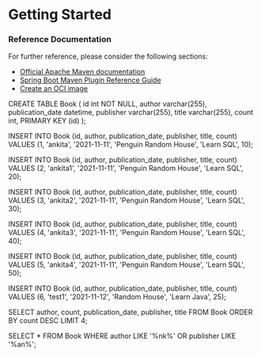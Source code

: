 # Getting Started

### Reference Documentation
For further reference, please consider the following sections:

* [Official Apache Maven documentation](https://maven.apache.org/guides/index.html)
* [Spring Boot Maven Plugin Reference Guide](https://docs.spring.io/spring-boot/docs/2.7.2/maven-plugin/reference/html/)
* [Create an OCI image](https://docs.spring.io/spring-boot/docs/2.7.2/maven-plugin/reference/html/#build-image)

CREATE TABLE Book (
id int NOT NULL,
author varchar(255),
publication_date datetime,
publisher varchar(255),
title varchar(255),
count int,
PRIMARY KEY (id)
);

INSERT INTO Book (id, author, publication_date, publisher, title, count)
VALUES (1, 'ankita', '2021-11-11', 'Penguin Random House', 'Learn SQL', 10);

INSERT INTO Book (id, author, publication_date, publisher, title, count)
VALUES (2, 'ankita1', '2021-11-11', 'Penguin Random House', 'Learn SQL', 20);

INSERT INTO Book (id, author, publication_date, publisher, title, count)
VALUES (3, 'ankita2', '2021-11-11', 'Penguin Random House', 'Learn SQL', 30);

INSERT INTO Book (id, author, publication_date, publisher, title, count)
VALUES (4, 'ankita3', '2021-11-11', 'Penguin Random House', 'Learn SQL', 40);

INSERT INTO Book (id, author, publication_date, publisher, title, count)
VALUES (5, 'ankita4', '2021-11-11', 'Penguin Random House', 'Learn SQL', 50);

INSERT INTO Book (id, author, publication_date, publisher, title, count)
VALUES (6, 'test1', '2021-11-12', 'Random House', 'Learn Java', 25);

SELECT author, count, publication_date, publisher, title
FROM Book
ORDER BY count DESC LIMIT 4;

SELECT * FROM Book
WHERE author LIKE '%nk%' OR publisher LIKE '%an%';